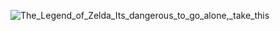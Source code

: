 ![The_Legend_of_Zelda_Its_dangerous_to_go_alone,_take_this](https://user-images.githubusercontent.com/24714913/91753005-e15dcd00-ebcf-11ea-82e3-4055f71182a8.gif)
